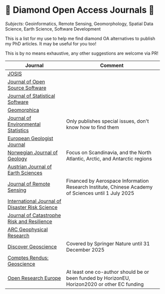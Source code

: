 # 💎 Diamond Open Access Journals 💎 

*Subjects:* Geoinformatics, Remote Sensing, Geomorphology, Spatial Data Science, Earth Science, Software Development

This is a list for my use to help me find diamond OA alternatives to publish my PhD articles.
It may be useful for you too!

This is by no means exhaustive, any other suggestions are welcome via PR!

| **Journal**                                                                                | **Comment**                                                                                          |
|--------------------------------------------------------------------------------------------|------------------------------------------------------------------------------------------------------|
| [JOSIS](https://josis.org/index.php/josis/index)                                           |                                                                                                      |
| [Journal of Open Source Software](https://joss.theoj.org/)                                 |                                                                                                      |
| [Journal of Statistical Software](https://www.jstatsoft.org/index)                         |                                                                                                      |
| [Geomorphica](https://sites.google.com/view/geomorphica)                                   |                                                                                                      |
| [Journal of Environmental Statistics](http://www.jenvstat.org/)                            | Only publishes special issues, don't know how to find them                                           |
| [European Geologist Journal](https://eurogeologists.eu/journal/)                           |                                                                                                      |
| [Norwegian Journal of Geology](https://njg.geologi.no/)                                    | Focus on Scandinavia, and the North Atlantic, Arctic, and Antarctic regions                          |
| [Austrian Journal of Earth Sciences](https://www.ajes.at/)                                 |                                                                                                      |
| [Journal of Remote Sensing](https://spj.science.org/journal/remotesensing)                 | Financed by  Aerospace Information Research Institute, Chinese Academy of Sciences until 1 July 2025 |
| [International Journal of Disaster Risk Science](https://link.springer.com/journal/13753/) |                                                                                                      |
| [Journal of Catastrophe Risk and Resilience](https://journalofcrr.com/research/)           |                                                                                                      |
| [ARC Geophysical Research](https://janeway.uncpress.org/ARC-GR/)                           |                                                                                                      |
| [Discover Geoscience](https://link.springer.com/journal/44288/)                            | Covered by Springer Nature until 31 December 2025                                                    |
| [Comptes Rendus: Geoscience](https://comptes-rendus.academie-sciences.fr/geoscience/)      |                                                                                                      |
| [Open Research Europe](https://open-research-europe.ec.europa.eu/)                         | At least one co-author should be or been funded by HorizonEU, Horizon2020 or other EC funding        |

